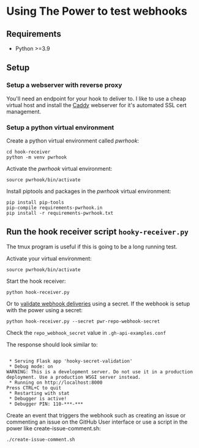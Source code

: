 # Using The Power to test webhooks

## Requirements

- Python >=3.9

## Setup
### Setup a webserver with reverse proxy

You'll need an endpoint for your hook to deliver to. I like to use a cheap virtual host and install the [Caddy](https://caddyserver.com/docs/) webserver for it's automated SSL cert management.

### Setup a python virtual environment
Create a python virtual environment called *pwrhook*:
```shell
cd hook-receiver
python -m venv pwrhook
```

Activate the *pwrhook* virtual environment:
```shell
source pwrhook/bin/activate
```

Install piptools and packages in the *pwrhook* virtual environment:
```shell
pip install pip-tools
pip-compile requirements-pwrhook.in
pip install -r requirements-pwrhook.txt
```

## Run the hook receiver script `hooky-receiver.py`
The tmux program is useful if this is going to be a long running test.

Activate your virtual environment:

```shell
source pwrhook/bin/activate
```

Start the hook receiver:

```shell
python hook-receiver.py 

```

Or to [validate webhook deliveries](https://docs.github.com/en/enterprise-cloud@latest/webhooks/using-webhooks/validating-webhook-deliveries) using a secret. If the webhook is setup with the power using a secret:

```shell
python hook-receiver.py --secret pwr-repo-webhook-secret

```

Check the `repo_webhook_secret` value in `.gh-api-examples.conf`

The response should look similar to:

```shell

 * Serving Flask app 'hooky-secret-validation'
 * Debug mode: on
WARNING: This is a development server. Do not use it in a production deployment. Use a production WSGI server instead.
 * Running on http://localhost:8000
Press CTRL+C to quit
 * Restarting with stat
 * Debugger is active!
 * Debugger PIN: 110-***-***

```

Create an event that triggers the webhook such as creating an issue or commenting an issue on the GitHub User interface or use a script in the power like create-issue-comment.sh:

```shell
./create-issue-comment.sh
```
